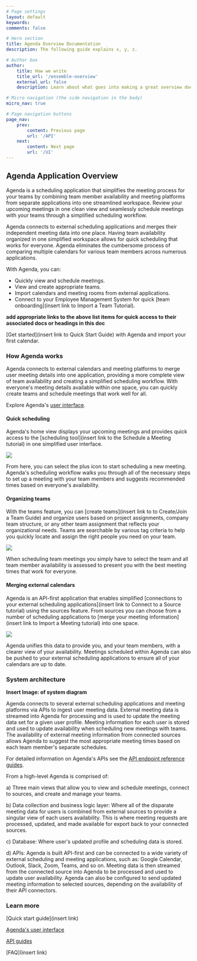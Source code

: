 ```yaml
---
# Page settings
layout: default
keywords:
comments: false

# Hero section
title: Agenda Overview Documentation
description: The following guide explains x, y, z.

# Author box
author:
    title: How we write
    title_url: '/ensemble-overview'
    external_url: false
    description: Learn about what goes into making a great overview document.

# Micro navigation (the side navigation in the body)
micro_nav: true

# Page navigation buttons
page_nav:
    prev:
        content: Previous page
        url: '/API'
    next:
        content: Next page
        url: '/UI'
---
```

<!-- Write the documenation content here -->

## Agenda Application Overview

Agenda is a scheduling application that simplifies the meeting process for your teams by combining team member availability and meeting platforms from separate applications into one streamlined workspace. Review your upcoming meetings in one clean view and seamlessly schedule meetings with your teams through a simplified scheduling workflow.

Agenda connects to external scheduling applications and merges their independent meeting data into one place. Having team availability organized in one simplified workspace allows for quick scheduling that works for everyone. Agenda eliminates the cumbersome process of comparing multiple calendars for various team members across numerous applications.

With Agenda, you can:

- Quickly view and schedule meetings.
- View and create appropriate teams.
- Import calendars and meeting rooms from external applications.
- Connect to your Employee Management System for quick [team onboarding](insert link to Import a Team Tutorial).

**add appropriate links to the above list items for quick access to their associated docs or headings in this doc**

[Get started](insert link to Quick Start Guide) with Agenda and import your first calendar.
  
### How Agenda works

Agenda connects to external calendars and meeting platforms to merge user meeting details into one application, providing a more complete view of team availability and creating a simplified scheduling workflow. With everyone's meeting details available within one space, you can quickly create teams and schedule meetings that work well for all.

Explore Agenda's [user interface](UI.md).

#### Quick scheduling

Agenda's home view displays your upcoming meetings and provides quick access to the [scheduling tool](insert link to the Schedule a Meeting tutorial) in one simplified user interface. 

![](images/overview-home-view.png)

From here, you can select the plus icon to start scheduling a new meeting. Agenda's scheduling workflow walks you through all of the necessary steps to set up a meeting with your team members and suggests recommended times based on everyone's availability.

#### Organizing teams

With the teams feature, you can [create teams](insert link to to Create/Join a Team Guide) and organize users based on project assignments, company team structure, or any other team assignment that reflects your organizational needs. Teams are searchable by various tag criteria to help you quickly locate and assign the right people you need on your team. 

![](images/overview-team-view.png)

When scheduling team meetings you simply have to select the team and all team member availability is assessed to present you with the best meeting times that work for everyone.

#### Merging external calendars

Agenda is an API-first application that enables simplified [connections to your external scheduling applications](insert link to Connect to a Source tutorial) using the sources feature. From sources you can choose from a number of scheduling applications to [merge your meeting information](insert link to Import a Meeting tutorial) into one space. 

![](images/overview-sources-view.png)

Agenda unifies this data to provide you, and your team members, with a clearer view of your availability. Meetings scheduled within Agenda can also be pushed to your external scheduling applications to ensure all of your calendars are up to date.

### System architecture

**Insert Image: of system diagram**

Agenda connects to several external scheduling applications and meeting platforms via APIs to ingest user meeting data. External meeting data is streamed into Agenda for processing and is used to update the meeting data set for a given user profile. Meeting information for each user is stored and used to update availability when scheduling new meetings with teams. The availability of external meeting information from connected sources allows Agenda to suggest the most appropriate meeting times based on each team member's separate schedules.

For detailed information on Agenda's APIs see the [API endpoint reference guides](API.md).

From a high-level Agenda is comprised of:

a) Three main views that allow you to view and schedule meetings, connect to sources, and create and manage your teams.

b) Data collection and business logic layer: Where all of the disparate meeting data for users is combined from external sources to provide a singular view of each users availability. This is where meeting requests are processed, updated, and made available for export back to your connected sources.

c) Database: Where user's updated profile and scheduling data is stored.

d) APIs: Agenda is built API-first and can be connected to a wide variety of external scheduling and meeting applications, such as: Google Calendar, Outlook, Slack, Zoom, Teams, and so on. Meeting data is then streamed from the connected source into Agenda to be processed and used to update user availability. Agenda can also be configured to send updated meeting information to selected sources, depending on the availability of their API connectors.

### Learn more

[Quick start guide](insert link)

[Agenda's user interface](UI.md)

[API guides](API.md)

[FAQ](insert link)
